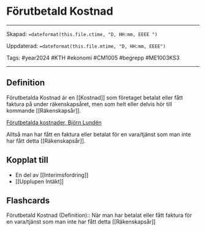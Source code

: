 # Förutbetald Kostnad

---
Skapad: `=dateformat(this.file.ctime, "D, HH:mm, EEEE ")`

Uppdaterad: `=dateformat(this.file.mtime, "D, HH:mm, EEEE")`

Tags: #year2024 #KTH #ekonomi #CM1005 #begrepp #ME1003KS3

---

## Definition

Förutbetalda Kostnad är en [[Kostnad]] som företaget betalat eller fått faktura på under räkenskapsåret, men som helt eller delvis hör till kommande [[Räkenskapsår]].

[Förutbetalda kostnader, Björn Lundén](https://www.bjornlunden.se/bokslut--%c3%a5rsredovisning/f%c3%b6rutbetalda-kostnader__1129)

Alltså man har fått en faktura eller betalat för en vara/tjänst som man inte har fått detta [[Räkenskapsår]].

## Kopplat till

- En del av [[Interimsfordring]]
- [[Upplupen Intäkt]]

## Flashcards

Förutbetald Kostnad (Definition):: När man har betalat eller fått faktura för en vara/tjänst som man inte har fått detta [[Räkenskapsår]]
<!--SR:!2024-05-10,66,312!2024-03-20,15,294-->
